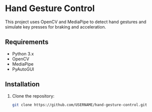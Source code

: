 # Hand Gesture Control

This project uses OpenCV and MediaPipe to detect hand gestures and simulate key presses for braking and acceleration.

## Requirements

- Python 3.x
- OpenCV
- MediaPipe
- PyAutoGUI

## Installation

1. Clone the repository:
   ```bash
   git clone https://github.com/USERNAME/hand-gesture-control.git
